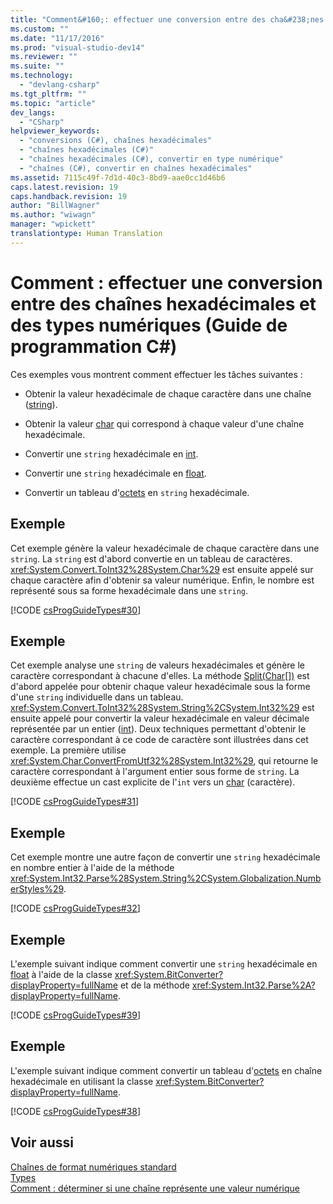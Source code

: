```yaml
---
title: "Comment&#160;: effectuer une conversion entre des cha&#238;nes hexad&#233;cimales et des types num&#233;riques (Guide de programmation C#) | Microsoft Docs"
ms.custom: ""
ms.date: "11/17/2016"
ms.prod: "visual-studio-dev14"
ms.reviewer: ""
ms.suite: ""
ms.technology: 
  - "devlang-csharp"
ms.tgt_pltfrm: ""
ms.topic: "article"
dev_langs: 
  - "CSharp"
helpviewer_keywords: 
  - "conversions (C#), chaînes hexadécimales"
  - "chaînes hexadécimales (C#)"
  - "chaînes hexadécimales (C#), convertir en type numérique"
  - "chaînes (C#), convertir en chaînes hexadécimales"
ms.assetid: 7115c49f-7d1d-40c3-8bd9-aae0cc1d46b6
caps.latest.revision: 19
caps.handback.revision: 19
author: "BillWagner"
ms.author: "wiwagn"
manager: "wpickett"
translationtype: Human Translation
---
```

# Comment&#160;: effectuer une conversion entre des cha&#238;nes hexad&#233;cimales et des types num&#233;riques (Guide de programmation C#)
Ces exemples vous montrent comment effectuer les tâches suivantes :  
  
-   Obtenir la valeur hexadécimale de chaque caractère dans une chaîne \([string](../../../csharp/language-reference/keywords/string.md)\).  
  
-   Obtenir la valeur [char](../../../csharp/language-reference/keywords/char.md) qui correspond à chaque valeur d'une chaîne hexadécimale.  
  
-   Convertir une `string` hexadécimale en [int](../../../csharp/language-reference/keywords/int.md).  
  
-   Convertir une `string` hexadécimale en [float](../../../csharp/language-reference/keywords/float.md).  
  
-   Convertir un tableau d'[octets](../../../csharp/language-reference/keywords/byte.md) en `string` hexadécimale.  
  
## Exemple  
 Cet exemple génère la valeur hexadécimale de chaque caractère dans une `string`.  La `string` est d'abord convertie en un tableau de caractères.  <xref:System.Convert.ToInt32%28System.Char%29> est ensuite appelé sur chaque caractère afin d'obtenir sa valeur numérique.  Enfin, le nombre est représenté sous sa forme hexadécimale dans une `string`.  
  
 [!CODE [csProgGuideTypes#30](../CodeSnippet/VS_Snippets_VBCSharp/CsProgGuideTypes#30)]  
  
## Exemple  
 Cet exemple analyse une `string` de valeurs hexadécimales et génère le caractère correspondant à chacune d'elles.  La méthode [Split\(Char\[\]\)](assetId:///M:System.String.Split(System.Char[])?qualifyHint=False&autoUpgrade=False) est d'abord appelée pour obtenir chaque valeur hexadécimale sous la forme d'une `string` individuelle dans un tableau.  <xref:System.Convert.ToInt32%28System.String%2CSystem.Int32%29> est ensuite appelé pour convertir la valeur hexadécimale en valeur décimale représentée par un entier \([int](../../../csharp/language-reference/keywords/int.md)\).  Deux techniques permettant d'obtenir le caractère correspondant à ce code de caractère sont illustrées dans cet exemple.  La première utilise <xref:System.Char.ConvertFromUtf32%28System.Int32%29>, qui retourne le caractère correspondant à l'argument entier sous forme de `string`.  La deuxième effectue un cast explicite de l'`int` vers un [char](../../../csharp/language-reference/keywords/char.md) \(caractère\).  
  
 [!CODE [csProgGuideTypes#31](../CodeSnippet/VS_Snippets_VBCSharp/CsProgGuideTypes#31)]  
  
## Exemple  
 Cet exemple montre une autre façon de convertir une `string` hexadécimale en nombre entier à l'aide de la méthode <xref:System.Int32.Parse%28System.String%2CSystem.Globalization.NumberStyles%29>.  
  
 [!CODE [csProgGuideTypes#32](../CodeSnippet/VS_Snippets_VBCSharp/CsProgGuideTypes#32)]  
  
## Exemple  
 L'exemple suivant indique comment convertir une `string` hexadécimale en [float](../../../csharp/language-reference/keywords/float.md) à l'aide de la classe <xref:System.BitConverter?displayProperty=fullName> et de la méthode <xref:System.Int32.Parse%2A?displayProperty=fullName>.  
  
 [!CODE [csProgGuideTypes#39](../CodeSnippet/VS_Snippets_VBCSharp/CsProgGuideTypes#39)]  
  
## Exemple  
 L'exemple suivant indique comment convertir un tableau d'[octets](../../../csharp/language-reference/keywords/byte.md) en chaîne hexadécimale en utilisant la classe <xref:System.BitConverter?displayProperty=fullName>.  
  
 [!CODE [csProgGuideTypes#38](../CodeSnippet/VS_Snippets_VBCSharp/CsProgGuideTypes#38)]  
  
## Voir aussi  
 [Chaînes de format numériques standard](../Topic/Standard%20Numeric%20Format%20Strings.md)   
 [Types](../../../csharp/programming-guide/types/index.md)   
 [Comment : déterminer si une chaîne représente une valeur numérique](../../../csharp/programming-guide/strings/how-to-determine-whether-a-string-represents-a-numeric-value.md)